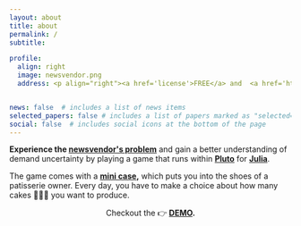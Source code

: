 ```yaml
---
layout: about
title: about
permalink: /
subtitle: 

profile:
  align: right
  image: newsvendor.png
  address: <p align="right"><a href='license'>FREE</a> and  <a href='https://github.com/frankhuettner/newsvendor'>OPEN SOURCE</a></p>     


news: false  # includes a list of news items
selected_papers: false # includes a list of papers marked as "selected={true}"
social: false  # includes social icons at the bottom of the page
---
```


**Experience the [newsvendor's problem](https://en.wikipedia.org/wiki/Newsvendor_model)** and gain a better understanding of demand uncertainty by playing a game that runs within **[Pluto](https://github.com/fonsp/Pluto.jl)** for **[Julia](https://julialang.org)**.

The game comes with a **[mini case](https://github.com/frankhuettner/newsvendor/blob/main/scenarios/cheers_1_story.md),** which puts you into the shoes of a patisserie owner. Every day, you have to make a choice about how many cakes 🍰🍥🎂 you want to produce. 
     
<p align="center">
Checkout the 👉<b>
 <a href='https://demo.newsvendor.games'>DEMO</a>.

</b>     
</p>     
